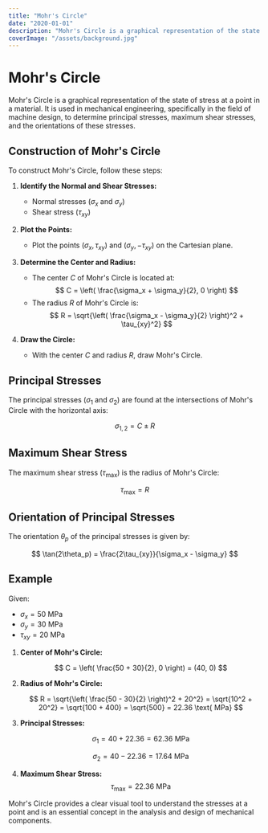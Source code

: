 ```yaml
---
title: "Mohr's Circle"
date: "2020-01-01"
description: "Mohr's Circle is a graphical representation of the state of stress at a point in a material. It is used in mechanical engineering, specifically in the field of machine design, to determine principal stresses, maximum shear stresses, and the orientations of these stresses."
coverImage: "/assets/background.jpg"
---
```


# Mohr's Circle

Mohr's Circle is a graphical representation of the state of stress at a point in a material. It is used in mechanical engineering, specifically in the field of machine design, to determine principal stresses, maximum shear stresses, and the orientations of these stresses.

## Construction of Mohr's Circle

To construct Mohr's Circle, follow these steps:

1. **Identify the Normal and Shear Stresses:**

   - Normal stresses ($\sigma_x$ and $\sigma_y$)
   - Shear stress ($\tau_{xy}$)

2. **Plot the Points:**

   - Plot the points $(\sigma_x, \tau_{xy})$ and $(\sigma_y, -\tau_{xy})$ on the Cartesian plane.

3. **Determine the Center and Radius:**

   - The center $C$ of Mohr's Circle is located at:
     $$
     C = \left( \frac{\sigma_x + \sigma_y}{2}, 0 \right)
     $$
   - The radius $R$ of Mohr's Circle is:
     $$
     R = \sqrt{\left( \frac{\sigma_x - \sigma_y}{2} \right)^2 + \tau_{xy}^2}
     $$

4. **Draw the Circle:**
   - With the center $C$ and radius $R$, draw Mohr's Circle.

## Principal Stresses

The principal stresses ($\sigma_1$ and $\sigma_2$) are found at the intersections of Mohr's Circle with the horizontal axis:

$$
\sigma_{1,2} = C \pm R
$$

## Maximum Shear Stress

The maximum shear stress ($\tau_{\text{max}}$) is the radius of Mohr's Circle:

$$
\tau_{\text{max}} = R
$$

## Orientation of Principal Stresses

The orientation $\theta_p$ of the principal stresses is given by:

$$
\tan(2\theta_p) = \frac{2\tau_{xy}}{\sigma_x - \sigma_y}
$$

## Example

Given:

- $\sigma_x = 50 \text{ MPa}$
- $\sigma_y = 30 \text{ MPa}$
- $\tau_{xy} = 20 \text{ MPa}$

1. **Center of Mohr's Circle:**

   $$
   C = \left( \frac{50 + 30}{2}, 0 \right) = (40, 0)
   $$

2. **Radius of Mohr's Circle:**

   $$
   R = \sqrt{\left( \frac{50 - 30}{2} \right)^2 + 20^2} = \sqrt{10^2 + 20^2} = \sqrt{100 + 400} = \sqrt{500} = 22.36 \text{ MPa}
   $$

3. **Principal Stresses:**

   $$
   \sigma_1 = 40 + 22.36 = 62.36 \text{ MPa}
   $$

   $$
   \sigma_2 = 40 - 22.36 = 17.64 \text{ MPa}
   $$

4. **Maximum Shear Stress:**
   $$
   \tau_{\text{max}} = 22.36 \text{ MPa}
   $$

Mohr's Circle provides a clear visual tool to understand the stresses at a point and is an essential concept in the analysis and design of mechanical components.
